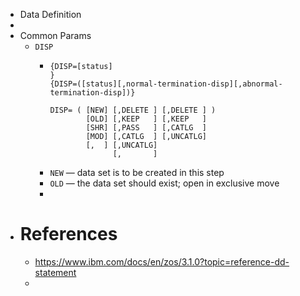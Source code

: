 - Data Definition
-
- Common Params
	- `DISP`
		- ```
		  {DISP=[status]                                                        }
		  {DISP=([status][,normal-termination-disp][,abnormal-termination-disp])}
		  
		  DISP= ( [NEW] [,DELETE ] [,DELETE ] )
		          [OLD] [,KEEP   ] [,KEEP   ]
		          [SHR] [,PASS   ] [,CATLG  ]
		          [MOD] [,CATLG  ] [,UNCATLG]
		          [,  ] [,UNCATLG]
		                [,       ]
		  ```
		- `NEW` — data set is to be created in this step
		- `OLD` — the data set should exist; open in exclusive move
		-
- # References
	- https://www.ibm.com/docs/en/zos/3.1.0?topic=reference-dd-statement
	-